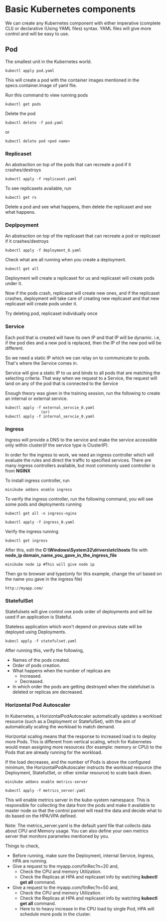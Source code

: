 # Basic Kubernetes components

We can create any Kubernetes component with either imperative (complete CLI) or declarative (Using YAML files) syntax. YAML files will give more control and will be easy to use.

## Pod

The smallest unit in the Kubernetes world.

```
kubectl apply pod.yaml
```
This will create a pod with the container images mentioned in the specs.container.image of yaml flie.

Run this command to view running pods
```
kubectl get pods
```
Delete the pod
```
kubectl delete -f pod.yaml
```
or
```
kubectl delete pod <pod name>
```

### Replicaset
An abstraction on top of the pods that can recreate a pod if it crashes/destroys
```
kubectl apply -f replicaset.yaml
```
To see replicasets available, run
```
kubectl get rs
```
Delete a pod and see what happens, then delete the replicaset and see what happens.

### Deplpoyment
An abstraction on top of the replicaset that can recreate a pod or replicaset if it crashes/destroys
```
kubectl apply -f deployment_0.yaml
```

Check what are all running when you create a deployment.
```
kubectl get all
```
Deployment will create a replicaset for us and replicaset will create pods under it.

Now if the pods crash, replicaset will create new ones, and if the replicaset crashes, deployment will take care of creating new replicaset and that new replicaset will create pods under it.

Try deleting pod, replicaset individually once

### Service
Each pod that is created will have its own IP and that IP will be dynamic. i.e, if the pod dies and a new pod is replaced, then the IP of the new pod will be different.

So we need a static IP which we can relay on to communicate to pods. That's where the Service comes in.

Service will give a static IP to us and binds to all pods that are matching the selecting criteria. That way when we request to a Service, the request will land on any of the pod that is connected to the Service

Enough theory was given in the training session, run the following to create an internal or external service.
```
kubectl apply -f external_servcie_0.yaml
                (or)
kubectl apply -f internal_servcie_0.yaml
```

### Ingress
Ingress will provide a DNS to the service and make the service accessible only within cluster(if the service type is ClusterIP).

In order for the ingress to work, we need an ingress controller which will evaluate the rules and direct the traffic to specified services. There are many ingress controllers available, but most commonly used controller is from **NGINX**

To install ingress controller, run

```
minikube addons enable ingress
```

To verify the ingress controller, run the following command, you will see some pods and deployments running
```
kubectl get all -n ingress-nginx
```

```
kubectl apply -f ingress_0.yaml
```
Verify the ingress running
```
kubectl get ingress
```


After this, edit the **C:\Windows\System32\drivers\etc\hosts** file with **node_ip domain_name_you_gave_in_the_ingress_file**

```
minikube node ip #This will give node ip
```

Then go to browser and type(only for this example, change the url based on the name you gave in the ingress file)
```
http://myapp.com/
```


### StatefulSet
Statefulsets will give control ove pods order of deployments and will be used if an application is Stateful.

Stateless application which won't depend on previous state will be deployed using Deployments.


```
kubecl apply -f statefulset.yaml
```
After running this, verify the following,
* Names of the pods created.
* Order of pods creation.
* What happens when the number of replicas are
  * Increased.
  * Decreased.
* In which order the pods are getting destroyed when the statefulset is deleted or replicas are decreased.

### Horizontal Pod Autoscaler

In Kubernetes, a HorizontalPodAutoscaler automatically updates a workload resource (such as a Deployment or StatefulSet), with the aim of automatically scaling the workload to match demand.

Horizontal scaling means that the response to increased load is to deploy more Pods. This is different from vertical scaling, which for Kubernetes would mean assigning more resources (for example: memory or CPU) to the Pods that are already running for the workload.

If the load decreases, and the number of Pods is above the configured minimum, the HorizontalPodAutoscaler instructs the workload resource (the Deployment, StatefulSet, or other similar resource) to scale back down.

```
minikube addons enable metrics-server
```

```
kubectl apply -f metrics_server.yaml
```

This will enable metrics server in the kube-system namespace. This is responsible for collecting the data from the pods and make it available to master node so that the control pannel will read the data and decide what to do based on the HPA/VPA defined.

Note: The metrics_server.yaml is the default yaml file that collects data about CPU and Memory usage. You can also define your own metrics server that monitors parametes mentioned by you.

Things to check,
* Before running, make sure the Deployment, internal Service, Ingress, HPA are running.
* Give a request to the myapp.com/finRec?n=20 and,
  * Check the CPU and memory Utilization.
  * Check the Replicas at HPA and replicaset info by watching **kubectl get all** command.
* Give a request to the myapp.com/finRec?n=50 and,
  * Check the CPU and memory Utilization.
  * Check the Replicas at HPA and replicaset info by watching **kubectl get all** command.
  * Here to to heavy increase in the CPU load by single Pod, HPA will schedule more pods in the cluster.
  
